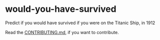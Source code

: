 # would-you-have-survived

Predict if you would have survived if you were on the Titanic Ship, in 1912


Read the [CONTRIBUTING.md](https://github.com/techytushar/would-you-have-survived/blob/master/CONTRIBUTING.md), if you want to contribute.

